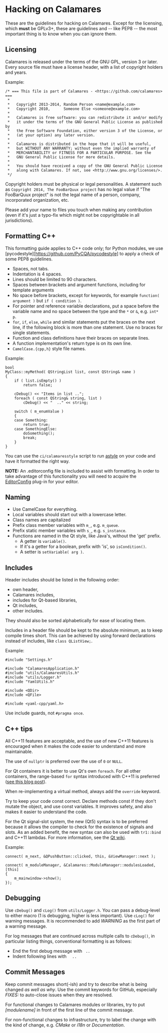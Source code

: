 Hacking on Calamares
====================

These are the guidelines for hacking on Calamares. Except for the licensing,
which **must** be GPLv3+, these are guidelines and -- like PEP8 -- the most
important thing is to know when you can ignore them.


Licensing
---------
Calamares is released under the terms of the GNU GPL, version 3 or later.
Every source file must have a license header, with a list of copyright holders and years.

Example:
```
/* === This file is part of Calamares - <https://github.com/calamares> ===
 *
 *   Copyright 2013-2014, Random Person <name@example.com>
 *   Copyright 2010,      Someone Else <someone@example.com>
 *
 *   Calamares is free software: you can redistribute it and/or modify
 *   it under the terms of the GNU General Public License as published by
 *   the Free Software Foundation, either version 3 of the License, or
 *   (at your option) any later version.
 *
 *   Calamares is distributed in the hope that it will be useful,
 *   but WITHOUT ANY WARRANTY; without even the implied warranty of
 *   MERCHANTABILITY or FITNESS FOR A PARTICULAR PURPOSE. See the
 *   GNU General Public License for more details.
 *
 *   You should have received a copy of the GNU General Public License
 *   along with Calamares. If not, see <http://www.gnu.org/licenses/>.
 */
```
Copyright holders must be physical or legal personalities. A statement such as
`Copyright 2014, The FooBarQuux project` has no legal value if "The FooBarQuux
project" is not the legal name of a person, company, incorporated
organization, etc.

Please add your name to files you touch when making any contribution (even if
it's just a typo-fix which might not be copyrightable in all jurisdictions).


Formatting C++
--------------
This formatting guide applies to C++ code only; for Python modules, we use
[pycodestyle][https://github.com/PyCQA/pycodestyle] to apply a check of
some PEP8 guidelines.

* Spaces, not tabs.
* Indentation is 4 spaces.
* Lines should be limited to 90 characters.
* Spaces between brackets and argument functions, including for template arguments
* No space before brackets, except for keywords, for example `function( argument )` but
  `if ( condition )`.
* For pointer and reference variable declarations, put a space before the variable name
  and no space between the type and the `*` or `&`, e.g. `int* p`.
* `for`, `if`, `else`, `while` and similar statements put the braces on the next line,
  if the following block is more than one statement. Use no braces for single statements.
* Function and class definitions have their braces on separate lines.
* A function implementation's return type is on its own line.
* `CamelCase.{cpp,h}` style file names.

Example:
```
bool
MyClass::myMethod( QStringList list, const QString& name )
{
    if ( list.isEmpty() )
        return false;

    cDebug() << "Items in list ..";
    foreach ( const QString& string, list )
        cDebug() << "  .." << string;

    switch ( m_enumValue )
    {
    case Something:
        return true;
    case SomethingElse:
        doSomething();
        break;
    }
}
```

You can use the `ci/calamaresstyle` script to run
[astyle](http://astyle.sf.net) on your code and have it formatted the right
way.

**NOTE:** An .editorconfig file is included to assist with formatting. In
order to take advantage of this functionality you will need to acquire the
[EditorConfig](http://editorconfig.org/#download) plug-in for your editor.


Naming
------
* Use CamelCase for everything.
* Local variables should start out with a lowercase letter.
* Class names are capitalized
* Prefix class member variables with `m_`, e.g. `m_queue`.
* Prefix static member variables with `s_`, e.g. `s_instance`.
* Functions are named in the Qt style, like Java's, without the 'get' prefix.
    * A getter is `variable()`.
    * If it's a getter for a boolean, prefix with 'is', so `isCondition()`.
    * A setter is `setVariable( arg )`.


Includes
--------
Header includes should be listed in the following order:

* own header,
* Calamares includes,
* includes for Qt-based libraries,
* Qt includes,
* other includes.

They should also be sorted alphabetically for ease of locating them.

Includes in a header file should be kept to the absolute minimum, as to keep
compile times short. This can be achieved by using forward declarations
instead of includes, like `class QListView;`.

Example:
```
#include "Settings.h"

#include "CalamaresApplication.h"
#include "utils/CalamaresUtils.h"
#include "utils/Logger.h"
#include "YamlUtils.h"

#include <QDir>
#include <QFile>

#include <yaml-cpp/yaml.h>
```

Use include guards, not `#pragma once`.


C++ tips
--------
All C++11 features are acceptable, and the use of new C++11 features is encouraged when
it makes the code easier to understand and more maintainable.

The use of `nullptr` is preferred over the use of `0` or `NULL`.

For Qt containers it is better to use Qt's own `foreach`. For all other containers, the
range-based `for` syntax introduced with C++11 is preferred ([see this blog post][1]).

When re-implementing a virtual method, always add the `override` keyword.

Try to keep your code const correct. Declare methods const if they don't mutate the
object, and use const variables. It improves safety, and also makes it easier to
understand the code.

For the Qt signal-slot system, the new (Qt5) syntax is to be preferred because it allows
the compiler to check for the existence of signals and slots. As an added benefit, the
new syntax can also be used with `tr1::bind` and C++11 lambdas. For more information, see
the [Qt wiki][2].

Example:
```
connect( m_next, &QPushButton::clicked, this, &ViewManager::next );

connect( m_moduleManager, &Calamares::ModuleManager::modulesLoaded, [this]
{
    m_mainwindow->show();
});
```

[1]: http://blog.qt.digia.com/blog/2011/05/26/cpp0x-in-qt/
[2]: http://qt-project.org/wiki/New_Signal_Slot_Syntax


Debugging
---------
Use `cDebug()` and `cLog()` from `utils/Logger.h`. You can pass a debug-level to
either macro (1 is debugging, higher is less important). Use `cLog()` for warning
messages. It is recommended to add *WARNING* as the first part of a warning
message.

For log messages that are continued across multiple calls to `cDebug()`,
in particular listing things, conventional formatting is as follows:
* End the first debug message with ` ..`
* Indent following lines with `  ..`


Commit Messages
---------------
Keep commit messages short(-ish) and try to describe what is being changed
*as well as why*. Use the commit keywords for GitHub, especially *FIXES:*
to auto-close issues when they are resolved.

For functional changes to Calamares modules or libraries, try to put
*[modulename]* in front of the first line of the commit message.

For non-functional changes to infrastructure, try to label the change
with the kind of change, e.g. *CMake* or *i18n* or *Documentation*.
